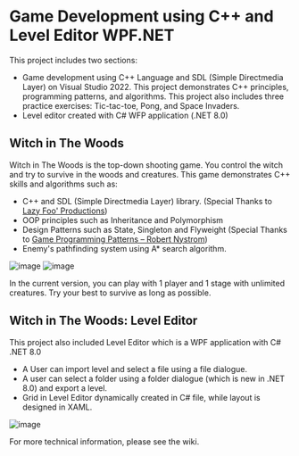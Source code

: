 # Game Development using C++ and Level Editor WPF.NET

This project includes two sections:
- Game development using C++ Language and SDL (Simple Directmedia Layer) on Visual Studio 2022. This project demonstrates C++ principles, programming patterns, and algorithms. This project also includes three practice exercises: Tic-tac-toe, Pong, and Space Invaders.
- Level editor created with C# WFP application (.NET 8.0)

## Witch in The Woods
Witch in The Woods is the top-down shooting game. You control the witch and try to survive in the woods and creatures. This game demonstrates C++ skills and algorithms such as:
- C++ and SDL (Simple Directmedia Layer) library. (Special Thanks to [Lazy Foo' Productions](https://lazyfoo.net/tutorials/SDL/index.php))
- OOP principles such as Inheritance and Polymorphism
- Design Patterns such as State, Singleton and Flyweight (Special Thanks to [Game Programming Patterns – Robert Nystrom](https://gameprogrammingpatterns.com/))
- Enemy's pathfinding system using A* search algorithm.

![image](https://github.com/vincentvason/sdl_game/assets/15789782/8da76c39-38e8-47bf-bfa7-07c89fb5d88f)
![image](https://github.com/vincentvason/sdl_game/assets/15789782/6425dc8c-f03d-4750-bb1a-13600e888eb2)

In the current version, you can play with 1 player and 1 stage with unlimited creatures. Try your best to survive as long as possible.

## Witch in The Woods: Level Editor
This project also included Level Editor which is a WPF application with C# .NET 8.0
- A User can import level and select a file using a file dialogue.
- A user can select a folder using a folder dialogue (which is new in .NET 8.0) and export a level.
- Grid in Level Editor dynamically created in C# file, while layout is designed in XAML.

![image](https://github.com/vincentvason/sdl_game/assets/15789782/d40b0962-49b3-4e1d-9054-e6e4b57755be)

For more technical information, please see the wiki.

